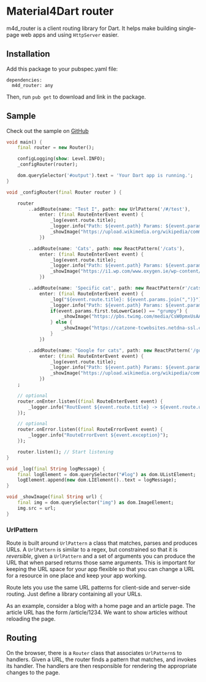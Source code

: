 # Material4Dart router

m4d_router is a client routing library for Dart. It helps make building
single-page web apps and using `HttpServer` easier.

## Installation

Add this package to your pubspec.yaml file:

    dependencies:
      m4d_router: any

Then, run `pub get` to download and link in the package.

## Sample

Check out the sample on [GitHub](https://github.com/MikeMitterer/m4d_router/tree/route_version/example/browser)

```dart
void main() {
    final router = new Router();

    configLogging(show: Level.INFO);
    _configRouter(router);

    dom.querySelector('#output').text = 'Your Dart app is running.';
}

void _configRouter(final Router router ) {

    router
        ..addRoute(name: "Test I", path: new UrlPattern('/#/test'),
            enter: (final RouteEnterEvent event) {
                _log(event.route.title);
                _logger.info("Path: ${event.path} Params: ${event.params.join(",")}");
                _showImage("https://upload.wikimedia.org/wikipedia/commons/1/11/Test-Logo.svg");
            })

        ..addRoute(name: 'Cats', path: new ReactPattern('/cats'),
            enter: (final RouteEnterEvent event) {
                _log(event.route.title);
                _logger.info("Path: ${event.path} Params: ${event.params.join(",")}");
                _showImage("https://i1.wp.com/www.oxygen.ie/wp-content/uploads/2016/11/main_1500.jpg?resize=750%2C400");
            })

        ..addRoute(name: 'Specific cat', path: new ReactPattern(r'/cats/(\w+)'),
            enter: (final RouteEnterEvent event) {
                _log("${event.route.title}: ${event.params.join(",")}");
                _logger.info("Path: ${event.path} Params: ${event.params.join(",")}");
                if(event.params.first.toLowerCase() == "grumpy") {
                    _showImage("https://pbs.twimg.com/media/CsW0pmxUsAAuvEN.jpg");
                } else {
                    _showImage("https://catzone-tcwebsites.netdna-ssl.com/wp-content/uploads/2014/09/453768-cats-cute.jpg");
                }
            })

        ..addRoute(name: "Google for cats", path: new ReactPattern('/google'),
            enter: (final RouteEnterEvent event) {
                _log(event.route.title);
                _logger.info("Path: ${event.path} Params: ${event.params.join(",")}");
                _showImage("https://upload.wikimedia.org/wikipedia/commons/a/a5/Google_Chrome_icon_%28September_2014%29.svg");
            })
    ;

    // optional
    router.onEnter.listen((final RouteEnterEvent event) {
        _logger.info("RoutEvent ${event.route.title} -> ${event.route.urlPattern.pattern}");
    });

    // optional
    router.onError.listen((final RouteErrorEvent event) {
        _logger.info("RouteErrorEvent ${event.exception}");
    });

    router.listen(); // Start listening
}

void _log(final String logMessage) {
    final logElement = dom.querySelector("#log") as dom.UListElement;
    logElement.append(new dom.LIElement()..text = logMessage);
}

void _showImage(final String url) {
    final img = dom.querySelector("img") as dom.ImageElement;
    img.src = url;
}
```

### UrlPattern

Route is built around `UrlPattern` a class that matches, parses and produces
URLs. A `UrlPattern` is similar to a regex, but constrained so that it is
_reversible_, given a `UrlPattern` and a set of arguments you can produce the
URL that when parsed returns those same arguments. This is important for keeping
the URL space for your app flexible so that you can change a URL for a resource
in one place and keep your app working.

Route lets you use the same URL patterns for client-side and server-side
routing. Just define a library containing all your URLs.

As an example, consider a blog with a home page and an article page. The article
URL has the form /article/1234. We want to show articles without reloading the
page.

## Routing

On the browser, there is a `Router` class that associates `UrlPattern`s
to handlers. Given a URL, the router finds a pattern that matches, and invokes
its handler. The handlers
are then responsible for rendering the appropriate changes to the page.
